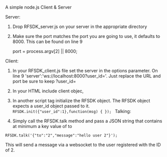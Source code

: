 A simple node.js Client & Server

Server:

1. Drop RFSDK_server.js on your server in the appropriate directory

2. Make sure the port matches the port you are going to use, it defaults to 8000. This can be found on line 9

   port = process.argv[2] || 8000;

Client:

1. In your RFSDK_client.js file set the server in the options parameter. On line 9 'server':'ws://localhost:8000?user_id='. Just replace the URL and port be sure to keep ?user_id=

2. In your HTML include client objec,  <script src="RFSDK_client.js"></script>

3. In another script tag initialize the RFSDK object. The RFSDK object expects a user_id object passed to it.
   <code>
	RFSDK.init({"user_id":1},function(msg)
	{ 
	});
	</code>
Talking:

1. Simply call the RFSDK.talk method and pass a JSON string that contains at minimum a key value of to

<code>RFSDK.talk('{"to":"2","message":"hello user 2"}');</code>

This will send a message via a websocket to the user registered with the ID of 2.
